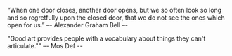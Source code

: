 “When one door closes, another door opens, but we so often look so long and so regretfully upon the closed door, that we do not see the ones which open for us.”
–- Alexander Graham Bell –-

"Good art provides people with a vocabulary about things they can't articulate.""
–- Mos Def --
